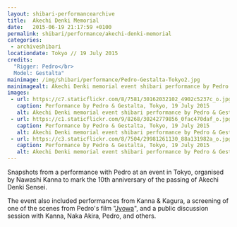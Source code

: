 ```yaml
---
layout: shibari-performancearchive
title:  Akechi Denki Memorial
date:   2015-06-19 21:17:59 +0100
permalink: shibari/performance/akechi-denki-memorial
categories:
 - archiveshibari
locationdate: Tokyo // 19 July 2015
credits:
  "Rigger: Pedro</br>
  Model: Gestalta"
mainimage: /img/shibari/performance/Pedro-Gestalta-Tokyo2.jpg
mainimagealt: Akechi Denki memorial event shibari performance by Pedro & Gestalta
images:
 - url: https://c7.staticflickr.com/8/7581/30162032102_4902c5237c_o.jpg
   caption: Performance by Pedro & Gestalta, Tokyo, 19 July 2015
   alt: Akechi Denki memorial event shibari performance by Pedro & Gestalta
 - url: https://c1.staticflickr.com/9/8268/30242779856_0fac470daf_o.jpg
   caption: Performance by Pedro & Gestalta, Tokyo, 19 July 2015
   alt: Akechi Denki memorial event shibari performance by Pedro & Gestalta
 - url: https://c3.staticflickr.com/8/7504/29981261130_88a131982a_o.jpg
   caption: Performance by Pedro & Gestalta, Tokyo, 19 July 2015
   alt: Akechi Denki memorial event shibari performance by Pedro & Gestalta
---
```

Snapshots from a performance with Pedro at an event in Tokyo, organised by Nawashi Kanna to mark the 10th anniversary of the passing of Akechi Denki Sensei.

The event also included performances from Kanna & Kagura, a screening of one of the scenes from Pedro's film "<a href="http://www.jyowa.com/" target="_blank_">Jyowa</a>", and a public discussion session with Kanna, Naka Akira, Pedro, and others.

